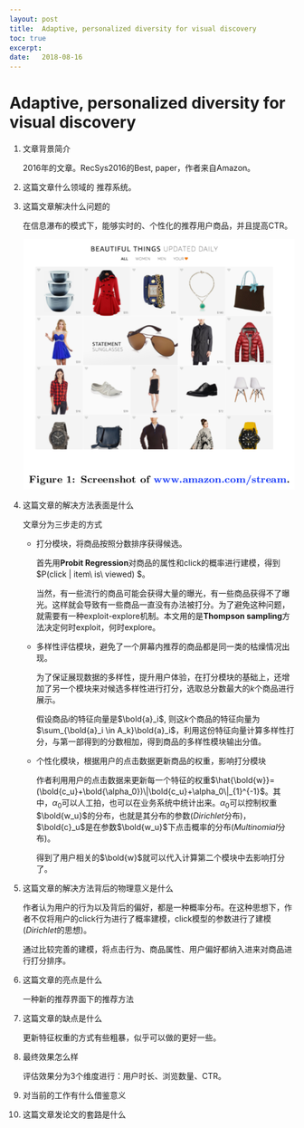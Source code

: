 ```yaml
---
layout: post
title:  Adaptive, personalized diversity for visual discovery
toc: true 
excerpt: 
date:   2018-08-16
---
```

# Adaptive, personalized diversity for visual discovery

1. 文章背景简介

   2016年的文章。RecSys2016的Best, paper，作者来自Amazon。

2. 这篇文章什么领域的
   推荐系统。

3. 这篇文章解决什么问题的

   在信息瀑布的模式下，能够实时的、个性化的推荐用户商品，并且提高CTR。

   ![image-20180816225506141](./static/pics/rec_amazn.png)

4. 这篇文章的解决方法表面是什么

   文章分为三步走的方式

   - 打分模块，将商品按照分数排序获得候选。

     首先用**Probit Regression**对商品的属性和click的概率进行建模，得到$P(click | item\  is\  viewed) $。

     当然，有一些流行的商品可能会获得大量的曝光，有一些商品获得不了曝光。这样就会导致有一些商品一直没有办法被打分。为了避免这种问题，就需要有一种exploit-explore机制。本文用的是**Thompson sampling**方法决定何时exploit，何时explore。

   - 多样性评估模块，避免了一个屏幕内推荐的商品都是同一类的枯燥情况出现。

     为了保证展现数据的多样性，提升用户体验，在打分模块的基础上，还增加了另一个模块来对候选多样性进行打分，选取总分数最大的$k$个商品进行展示。

     假设商品$i$的特征向量是$\bold{a}_i$, 则这$k$个商品的特征向量为$\sum_{\bold{a}_i \in A_k}\bold{a}_i$，利用这份特征向量计算多样性打分，与第一部得到的分数相加，得到商品的多样性模块输出分值。

   - 个性化模块，根据用户的点击数据更新商品的权重，影响打分模块

     作者利用用户的点击数据来更新每一个特征的权重$\hat{\bold{w}}=(\bold{c_u}+\bold{\alpha_0})\|\bold{c_u}+\alpha_0\|_{1}^{-1}$。其中，$\alpha_0$可以人工拍，也可以在业务系统中统计出来。$\alpha_0$可以控制权重$\bold{w_u}$的分布，也就是其分布的参数($Dirichlet$分布)，$\bold{c}_u$是在参数$\bold{w_u}$下点击概率的分布($Multinomial$分布)。

     得到了用户相关的$\bold{w}$就可以代入计算第二个模块中去影响打分了。

5. 这篇文章的解决方法背后的物理意义是什么

   作者认为用户的行为以及背后的偏好，都是一种概率分布。在这种思想下，作者不仅将用户的click行为进行了概率建模，click模型的参数进行了建模($Dirichlet$的思想)。

   通过比较完善的建模，将点击行为、商品属性、用户偏好都纳入进来对商品进行打分排序。

6. 这篇文章的亮点是什么

   一种新的推荐界面下的推荐方法

7. 这篇文章的缺点是什么

   更新特征权重的方式有些粗暴，似乎可以做的更好一些。

8. 最终效果怎么样

   评估效果分为3个维度进行：用户时长、浏览数量、CTR。

9. 对当前的工作有什么借鉴意义
   

10. 这篇文章发论文的套路是什么

